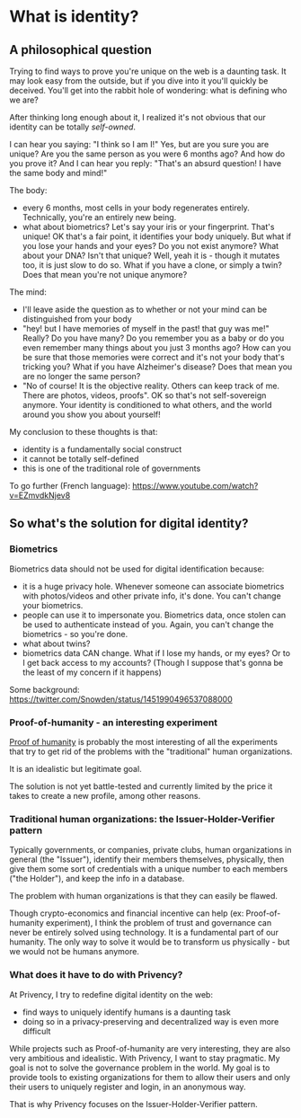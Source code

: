 # What is identity?

## A philosophical question

Trying to find ways to prove you're unique on the web is a daunting task.
It may look easy from the outside, but if you dive into it you'll quickly be deceived.
You'll get into the rabbit hole of wondering: what is defining who we are?

After thinking long enough about it, I realized it's not obvious that our identity can be totally _self-owned_.

I can hear you saying: "I think so I am I!" Yes, but are you sure you are unique? Are you the same person as you were 6 months ago? And how do you prove it? And I can hear you reply: "That's an absurd question! I have the same body and mind!"

The body:
- every 6 months, most cells in your body regenerates entirely. Technically, you're an entirely new being.
- what about biometrics? Let's say your iris or your fingerprint. That's unique! OK that's a fair point, it identifies your body uniquely. But what if you lose your hands and your eyes? Do you not exist anymore? What about your DNA? Isn't that unique? Well, yeah it is - though it mutates too, it is just slow to do so. What if you have a clone, or simply a twin? Does that mean you're not unique anymore?

The mind:
- I'll leave aside the question as to whether or not your mind can be distinguished from your body
- "hey! but I have memories of myself in the past! that guy was me!" Really? Do you have many? Do you remember you as a baby or do you even remember many things about you just 3 months ago? How can you be sure that those memories were correct and it's not your body that's tricking you? What if you have Alzheimer's disease? Does that mean you are no longer the same person? 
- "No of course! It is the objective reality. Others can keep track of me. There are photos, videos, proofs". OK so that's not self-sovereign anymore. Your identity is conditioned to what others, and the world around you show you about yourself! 

My conclusion to these thoughts is that:
- identity is a fundamentally social construct
- it cannot be totally self-defined
- this is one of the traditional role of governments

To go further (French language): https://www.youtube.com/watch?v=EZmvdkNjev8

## So what's the solution for digital identity?

### Biometrics

Biometrics data should not be used for digital identification because:
- it is a huge privacy hole. Whenever someone can associate biometrics with photos/videos and other private info, it's done. You can't change your biometrics.
- people can use it to impersonate you. Biometrics data, once stolen can be used to authenticate instead of you. Again, you can't change the biometrics - so you're done.
- what about twins?
- biometrics data CAN change. What if I lose my hands, or my eyes? Or to I get back access to my accounts? (Though I suppose that's gonna be the least of my concern if it happens)

Some background: https://twitter.com/Snowden/status/1451990496537088000

### Proof-of-humanity - an interesting experiment

[Proof of humanity](https://proofofhumanity.id/) is probably the most interesting of all the experiments that try to get rid of the problems with the "traditional" human organizations.

It is an idealistic but legitimate goal.

The solution is not yet battle-tested and currently limited by the price it takes to create a new profile, among other reasons.

### Traditional human organizations: the Issuer-Holder-Verifier pattern

Typically governments, or companies, private clubs, human organizations in general (the "Issuer"), identify their members themselves, physically, then give them some sort of credentials with a unique number to each members ("the Holder"), and keep the info in a database.

The problem with human organizations is that they can easily be flawed.

Though crypto-economics and financial incentive can help (ex: Proof-of-humanity experiment), I think the problem of trust and governance can never be entirely solved using technology. It is a fundamental part of our humanity. The only way to solve it would be to transform us physically - but we would not be humans anymore.

### What does it have to do with Privency?

At Privency, I try to redefine digital identity on the web:
- find ways to uniquely identify humans is a daunting task
- doing so in a privacy-preserving and decentralized way is even more difficult

While projects such as Proof-of-humanity are very interesting, they are also very ambitious and idealistic. With Privency, I want to stay pragmatic. My goal is not to solve the governance problem in the world. My goal is to provide tools to existing organizations for them to allow their users and only their users to uniquely register and login, in an anonymous way.

That is why Privency focuses on the Issuer-Holder-Verifier pattern.
